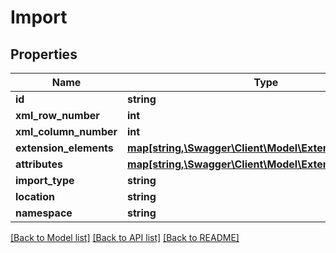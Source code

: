 # Import

## Properties
Name | Type | Description | Notes
------------ | ------------- | ------------- | -------------
**id** | **string** |  | [optional] 
**xml_row_number** | **int** |  | [optional] 
**xml_column_number** | **int** |  | [optional] 
**extension_elements** | [**map[string,\Swagger\Client\Model\ExtensionElement[]]**](array.md) |  | [optional] 
**attributes** | [**map[string,\Swagger\Client\Model\ExtensionAttribute[]]**](array.md) |  | [optional] 
**import_type** | **string** |  | [optional] 
**location** | **string** |  | [optional] 
**namespace** | **string** |  | [optional] 

[[Back to Model list]](../README.md#documentation-for-models) [[Back to API list]](../README.md#documentation-for-api-endpoints) [[Back to README]](../README.md)


